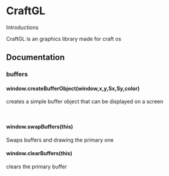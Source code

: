 <!DOCTYPE html>
<html>
<head>

</head>
<body>
    <h1>CraftGL</h1>
    </h2>Introductions</h2>
    <p>
        CraftGL is an graphics library made for craft os
    </p>
    <h2>Documentation</h2>
    <h3>buffers</h3>
    <h4>window.createBufferObject(window,x,y,Sx,Sy,color)</h4>
    <p>
        creates a simple buffer object that can be displayed on a screen
    </p>
    <br>
    <h4>window.swapBuffers(this)</h4>
    <p>
        Swaps buffers and drawing the primary one
    </p>
    <h4>window.clearBuffers(this)</h4>
    <p>
        clears the primary buffer
    </p>
</body>
</html>